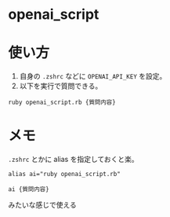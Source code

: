 # openai_script

# 使い方
1. 自身の `.zshrc` などに `OPENAI_API_KEY` を設定。
2. 以下を実行で質問できる。
```
ruby openai_script.rb {質問内容}
```

# メモ
`.zshrc` とかに alias を指定しておくと楽。
```
alias ai="ruby openai_script.rb"
```

```
ai {質問内容}
```
みたいな感じで使える
